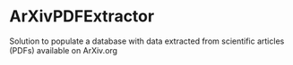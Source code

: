 # ArXivPDFExtractor
Solution to populate a database with data extracted from scientific articles (PDFs) available on ArXiv.org

